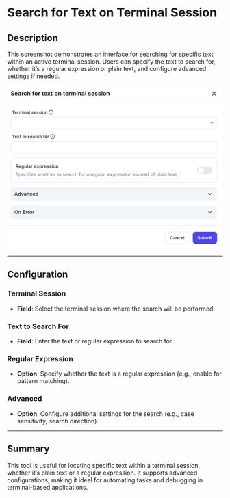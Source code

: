 # Search for Text on Terminal Session

## Description

This screenshot demonstrates an interface for searching for specific text within an active terminal session. Users can specify the text to search for, whether it’s a regular expression or plain text, and configure advanced settings if needed.

![alt text](search-for-text-on-terminal-session-1.png)

---

## Configuration

### Terminal Session

- **Field**: Select the terminal session where the search will be performed.

### Text to Search For

- **Field**: Enter the text or regular expression to search for.

### Regular Expression

- **Option**: Specify whether the text is a regular expression (e.g., enable for pattern matching).

### Advanced

- **Option**: Configure additional settings for the search (e.g., case sensitivity, search direction).

---

## Summary

This tool is useful for locating specific text within a terminal session, whether it’s plain text or a regular expression. It supports advanced configurations, making it ideal for automating tasks and debugging in terminal-based applications.

